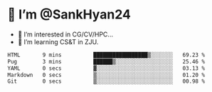 # 👋 I’m @SankHyan24

- 👀 I’m interested in CG/CV/HPC...
- 🌱 I’m learning CS&T in ZJU.

<!---
SankHyan24/SankHyan24 is a ✨ special ✨ repository because its `README.md` (this file) appears on your GitHub profile.
You can click the Preview link to take a look at your changes.
--->
<!--START_SECTION:waka-->

```txt
HTML       9 mins          █████████████████▒░░░░░░░   69.23 %
Pug        3 mins          ██████▒░░░░░░░░░░░░░░░░░░   25.46 %
YAML       0 secs          ▓░░░░░░░░░░░░░░░░░░░░░░░░   03.13 %
Markdown   0 secs          ▒░░░░░░░░░░░░░░░░░░░░░░░░   01.20 %
Git        0 secs          ▒░░░░░░░░░░░░░░░░░░░░░░░░   00.98 %
```

<!--END_SECTION:waka-->
